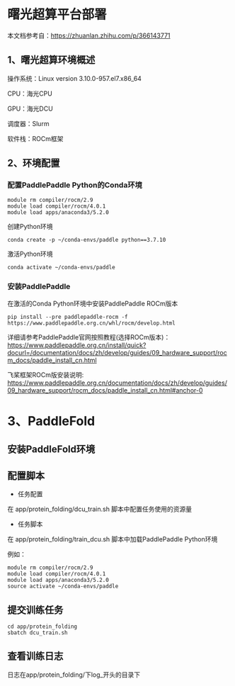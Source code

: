 # 曙光超算平台部署

本文档参考自：https://zhuanlan.zhihu.com/p/366143771

## 1、曙光超算环境概述
操作系统：Linux version 3.10.0-957.el7.x86_64

CPU：海光CPU

GPU：海光DCU

调度器：Slurm

软件栈：ROCm框架


## 2、环境配置

### 配置PaddlePaddle Python的Conda环境
```
module rm compiler/rocm/2.9
module load compiler/rocm/4.0.1
module load apps/anaconda3/5.2.0
```

创建Python环境

```
conda create -p ~/conda-envs/paddle python==3.7.10
```

激活Python环境

```
conda activate ~/conda-envs/paddle
```


### 安装PaddlePaddle

在激活的Conda Python环境中安装PaddlePaddle ROCm版本

```
pip install --pre paddlepaddle-rocm -f https://www.paddlepaddle.org.cn/whl/rocm/develop.html
```

详细请参考PaddlePaddle官网按照教程(选择ROCm版本)：
https://www.paddlepaddle.org.cn/install/quick?docurl=/documentation/docs/zh/develop/guides/09_hardware_support/rocm_docs/paddle_install_cn.html

飞桨框架ROCm版安装说明:
https://www.paddlepaddle.org.cn/documentation/docs/zh/develop/guides/09_hardware_support/rocm_docs/paddle_install_cn.html#anchor-0

# 3、PaddleFold

## 安装PaddleFold环境

## 配置脚本

- 任务配置
  
在 app/protein_folding/dcu_train.sh 脚本中配置任务使用的资源量


- 任务脚本

在 app/protein_folding/train_dcu.sh 脚本中加载PaddlePaddle Python环境

例如：
```
module rm compiler/rocm/2.9
module load compiler/rocm/4.0.1
module load apps/anaconda3/5.2.0
source activate ~/conda-envs/paddle
```

## 提交训练任务
```
cd app/protein_folding
sbatch dcu_train.sh
```

## 查看训练日志

日志在app/protein_folding/下log_开头的目录下